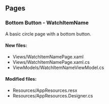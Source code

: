 ﻿## Pages

<!--{[{-->
### Bottom Button - WatchItemName
A basic circle page with a bottom button.
#### New files:
* Views/WatchItemNamePage.xaml
* Views/WatchItemNamePage.xaml.cs
* ViewModels/WatchItemNameViewModel.cs
#### Modified files:
* Resources/AppResources.resx
* Resources/AppResources.Designer.cs
<!--}]}-->